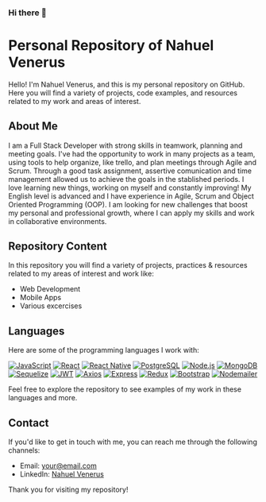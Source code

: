 ### Hi there 👋

# Personal Repository of Nahuel Venerus

Hello! I'm Nahuel Venerus, and this is my personal repository on GitHub. Here you will find a variety of projects, code examples, and resources related to my work and areas of interest.

## About Me

I am a Full Stack Developer with strong skills in teamwork, planning and meeting goals. I've had the opportunity to work in many projects as a team, using tools to help organize, like trello, and plan meetings through Agile and Scrum. Through a good task assignment, assertive comunication and time management allowed us to achieve the goals in the stablished periods.
I love learning new things, working on myself and constantly improving!
My English level is advanced and I have experience in Agile, Scrum and Object Oriented Programming (OOP).
I am looking for new challenges that boost my personal and professional growth, where I can apply my skills and work in collaborative environments.

## Repository Content
In this repository you will find a variety of projects, practices & resources related to my areas of interest and work like:

  - Web Development
  - Mobile Apps
  - Various excercises

## Languages

Here are some of the programming languages I work with:

[![JavaScript](https://img.shields.io/badge/-JavaScript-yellow?style=flat-square&logo=javascript&logoColor=white)](https://developer.mozilla.org/en-US/docs/Web/JavaScript)
[![React](https://img.shields.io/badge/-React-blue?style=flat-square&logo=react&logoColor=white)](https://reactjs.org/)
[![React Native](https://img.shields.io/badge/-React_Native-blue?style=flat-square&logo=react&logoColor=white)](https://reactnative.dev/)
[![PostgreSQL](https://img.shields.io/badge/-PostgreSQL-blue?style=flat-square&logo=postgresql&logoColor=white)](https://www.postgresql.org/)
[![Node.js](https://img.shields.io/badge/-Node.js-green?style=flat-square&logo=node.js&logoColor=white)](https://nodejs.org/)
[![MongoDB](https://img.shields.io/badge/-MongoDB-green?style=flat-square&logo=mongodb&logoColor=white)](https://www.mongodb.com/)
[![Sequelize](https://img.shields.io/badge/-Sequelize-orange?style=flat-square&logo=sequelize&logoColor=white)](https://sequelize.org/)
[![JWT](https://img.shields.io/badge/-JWT-orange?style=flat-square&logo=json-web-tokens&logoColor=white)](https://jwt.io/)
[![Axios](https://img.shields.io/badge/-Axios-yellow?style=flat-square&logo=axios&logoColor=white)](https://axios-http.com/)
[![Express](https://img.shields.io/badge/-Express-black?style=flat-square&logo=express&logoColor=white)](https://expressjs.com/)
[![Redux](https://img.shields.io/badge/-Redux-purple?style=flat-square&logo=redux&logoColor=white)](https://redux.js.org/)
[![Bootstrap](https://img.shields.io/badge/-Bootstrap-purple?style=flat-square&logo=bootstrap&logoColor=white)](https://getbootstrap.com/)
[![Nodemailer](https://img.shields.io/badge/-Nodemailer-red?style=flat-square&logo=nodemailer&logoColor=white)](https://nodemailer.com/)

Feel free to explore the repository to see examples of my work in these languages and more.

## Contact

If you'd like to get in touch with me, you can reach me through the following channels:

- Email: [your@email.com](mailto:nahuelvenerus@gmail.com)
- LinkedIn: [Nahuel Venerus](https://www.linkedin.com/in/nahuel-venerus/)

Thank you for visiting my repository!
